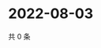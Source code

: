 # 2022-08-03

共 0 条

<!-- BEGIN WEIBO -->
<!-- 最后更新时间 Wed Aug 03 2022 20:33:09 GMT+0800 (China Standard Time) -->

<!-- END WEIBO -->
